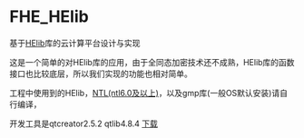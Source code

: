 FHE_HElib
=========

基于<a href="https://github.com/shaih/HElib">HElib</a>库的云计算平台设计与实现

这是一个简单的对HElib库的应用，由于全同态加密技术还不成熟，HElib库的函数接口也比较底层，所以我们实现的功能也相对简单。

工程中使用到的HElib，<a href=http://www.shoup.net/ntl/>NTL(ntl6.0及以上)</a>，以及gmp库(一般OS默认安装)请自行编译，

开发工具是qtcreator2.5.2 qtlib4.8.4 <a href="http://download.qt.io/archive/">下载</a>
